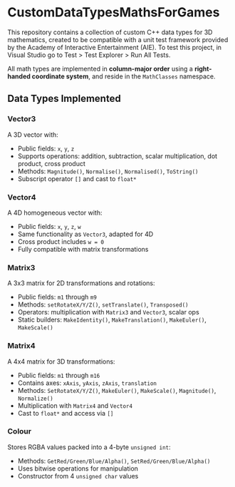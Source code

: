 # CustomDataTypesMathsForGames

This repository contains a collection of custom C++ data types for 3D mathematics, created to be compatible with a unit test framework provided by the Academy of Interactive Entertainment (AIE). To test this project, in Visual Studio go to Test > Test Explorer > Run All Tests.

All math types are implemented in **column-major order** using a **right-handed coordinate system**, and reside in the `MathClasses` namespace.

## Data Types Implemented

### Vector3
A 3D vector with:
- Public fields: `x`, `y`, `z`
- Supports operations: addition, subtraction, scalar multiplication, dot product, cross product
- Methods: `Magnitude()`, `Normalise()`, `Normalised()`, `ToString()`
- Subscript operator `[]` and cast to `float*`

### Vector4
A 4D homogeneous vector with:
- Public fields: `x`, `y`, `z`, `w`
- Same functionality as `Vector3`, adapted for 4D
- Cross product includes `w = 0`
- Fully compatible with matrix transformations

### Matrix3
A 3x3 matrix for 2D transformations and rotations:
- Public fields: `m1` through `m9`
- Methods: `setRotateX/Y/Z()`, `setTranslate()`, `Transposed()`
- Operators: multiplication with `Matrix3` and `Vector3`, scalar ops
- Static builders: `MakeIdentity()`, `MakeTranslation()`, `MakeEuler()`, `MakeScale()`

### Matrix4
A 4x4 matrix for 3D transformations:
- Public fields: `m1` through `m16`
- Contains axes: `xAxis`, `yAxis`, `zAxis`, `translation`
- Methods: `SetRotateX/Y/Z()`, `MakeEuler()`, `MakeScale()`, `Magnitude()`, `Normalize()`
- Multiplication with `Matrix4` and `Vector4`
- Cast to `float*` and access via `[]`

### Colour
Stores RGBA values packed into a 4-byte `unsigned int`:
- Methods: `GetRed/Green/Blue/Alpha()`, `SetRed/Green/Blue/Alpha()`
- Uses bitwise operations for manipulation
- Constructor from 4 `unsigned char` values
